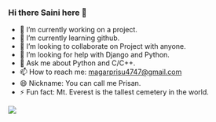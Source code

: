 ### Hi there Saini here 👋
- 🔭 I’m currently working on a project.
- 🌱 I’m currently learning github.
- 👯 I’m looking to collaborate on Project with anyone.
- 🤔 I’m looking for help with Django and Python.
- 💬 Ask me about Python and C/C++.
- 📫 How to reach me: magarprisu4747@gmail.com
- 😄 Nickname: You can call me Prisan.
- ⚡ Fun fact: Mt. Everest is the tallest cemetery in the world.

<img src="https://github-readme-stats.vercel.app/api?username=SainiThapa&&show_icons=true&title_color=ffffff&icon_color=bb2acf&text_color=daf7dc&bg_color=151515">
